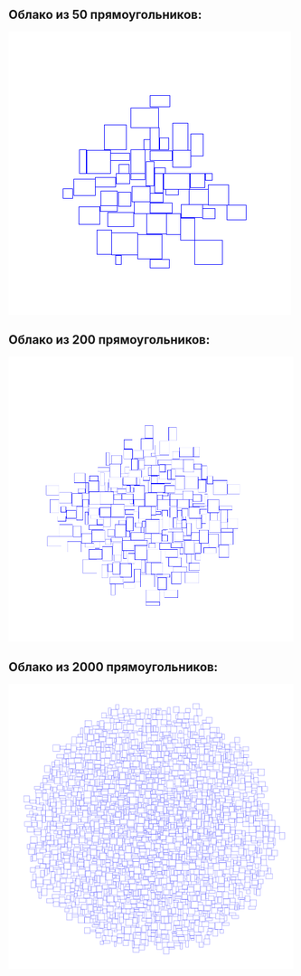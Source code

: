 ## Облако из 50 прямоугольников:

![screenshot](generation_50.png)

## Облако из 200 прямоугольников:

![screenshot](generation_200.png)

## Облако из 2000 прямоугольников:

![screenshot](generation_2000.png)